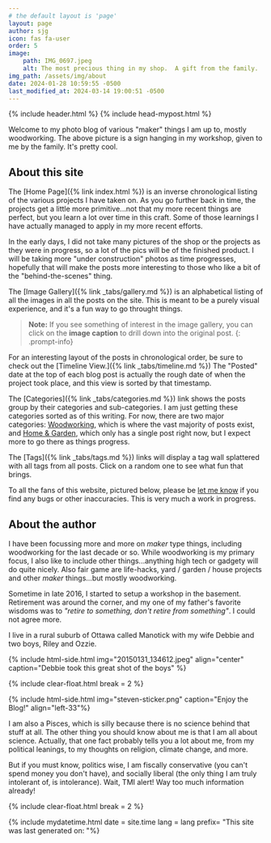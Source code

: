 ```yaml
---
# the default layout is 'page'
layout: page
author: sjg
icon: fas fa-user
order: 5
image: 
    path: IMG_0697.jpeg
    alt: The most precious thing in my shop.  A gift from the family.
img_path: /assets/img/about
date: 2024-01-28 10:59:55 -0500
last_modified_at: 2024-03-14 19:00:51 -0500
---
```


{% include header.html %}
{% include head-mypost.html %}

Welcome to my photo blog of various "maker" things I am up to, mostly woodworking.  The above picture is a sign hanging in my workshop, given to me by the family.  It's pretty cool.

## About this site

The [Home Page]({% link index.html %}) is an inverse chronological listing of the various projects I have taken on.  As you go further back in time, the projects get a little more primitive...not that my more recent things are perfect, but you learn a lot over time in this craft.  Some of those learnings I have actually managed to apply in my more recent efforts.

In the early days, I did not take many pictures of the shop or the projects as they were in progress, so a lot of the pics will be of the finished product.  I will be taking more "under construction" photos as time progresses, hopefully that will make the posts more interesting to those who like a bit of the "behind-the-scenes" thing.

The [Image Gallery]({% link _tabs/gallery.md %}) is an alphabetical listing of all the images in all the posts on the site.  This is meant to be a purely visual experience, and it's a fun way to go throught things. 

> **Note:** If you see something of interest in the image gallery, you can click on the **image caption** to drill down into the original post.
{: .prompt-info}

For an interesting layout of the posts in chronological order, be sure to check out the [Timeline View.]({% link _tabs/timeline.md %})  The "Posted" date at the top of each blog post is actually the rough date of when the project took place, and this view is sorted by that timestamp.

The [Categories]({% link _tabs/categories.md %}) link shows the posts group by their categories and sub-categories.  I am just getting these categories sorted as of this writing.  For now, there are two major categories: [Woodworking](/categories/woodworking), which is where the vast majority of posts exist, and [Home & Garden](/categories/home-garden), which only has a single post right now, but I expect more to go there as things progress.

The [Tags]({% link _tabs/tags.md %}) links will display a tag wall splattered with all tags from all posts.  Click on a random one to see what fun that brings.

To all the fans of this website, pictured below, please be [let me know](mailto:steveng57@outlook.com) if you find any bugs or other inaccuracies.  This is very much a work in progress.

## About the author

I have been focussing more and more on _maker_ type things, including woodworking for the last decade or so. While woodworking is my primary focus, I also like to include other things...anything high tech or gadgety will do quite nicely.  Also fair game are life-hacks, yard / garden / house projects and other _maker_ things...but mostly woodworking.

Sometime in late 2016, I started to setup a workshop in the basement.  Retirement was around the corner, and my one of my father's favorite wisdoms was to _"retire to something, don't retire from something"_.  I could not agree more.

I live in a rural suburb of Ottawa called Manotick with my wife Debbie and two boys, Riley and Ozzie.

{% include html-side.html img="20150131_134612.jpeg" align="center" caption="Debbie took this great shot of the boys" %}

{% include clear-float.html break = 2 %}

{% include html-side.html img="steven-sticker.png" caption="Enjoy the Blog!" align="left-33"%}

I am also a Pisces, which is silly because there is no science behind that stuff at all.  The other thing you should know about me is that I am all about science.  Actually, that one fact probably tells you a lot about me, from my political leanings, to my thoughts on religion, climate change, and more. 

But if you must know, politics wise, I am fiscally conservative (you can't spend money you don't have), and socially liberal (the only thing I am truly intolerant of, is intolerance).  Wait, TMI alert! Way too much information already!

{% include clear-float.html break = 2 %}

{% include mydatetime.html date = site.time lang = lang prefix= "This site was last generated on: "%}